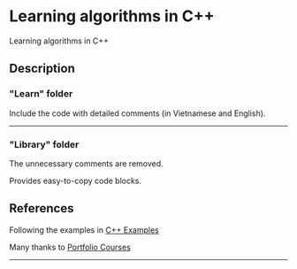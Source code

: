 # Learning algorithms in C++
Learning algorithms in C++

## Description

### "Learn" folder

Include the code with detailed comments (in Vietnamese and English).

---

### "Library" folder

The unnecessary comments are removed.

Provides easy-to-copy code blocks.

## References

Following the examples in [C++ Examples]([https://www.youtube.com/playlist?list=PLA1FTfKBAEX6dPcQitk_7uL3OwDdjMn90](https://www.youtube.com/playlist?list=PLA1FTfKBAEX5gcjcrTga2ld_jA-9Ww4s0))

Many thanks to [Portfolio Courses](https://www.youtube.com/@PortfolioCourses)

---
